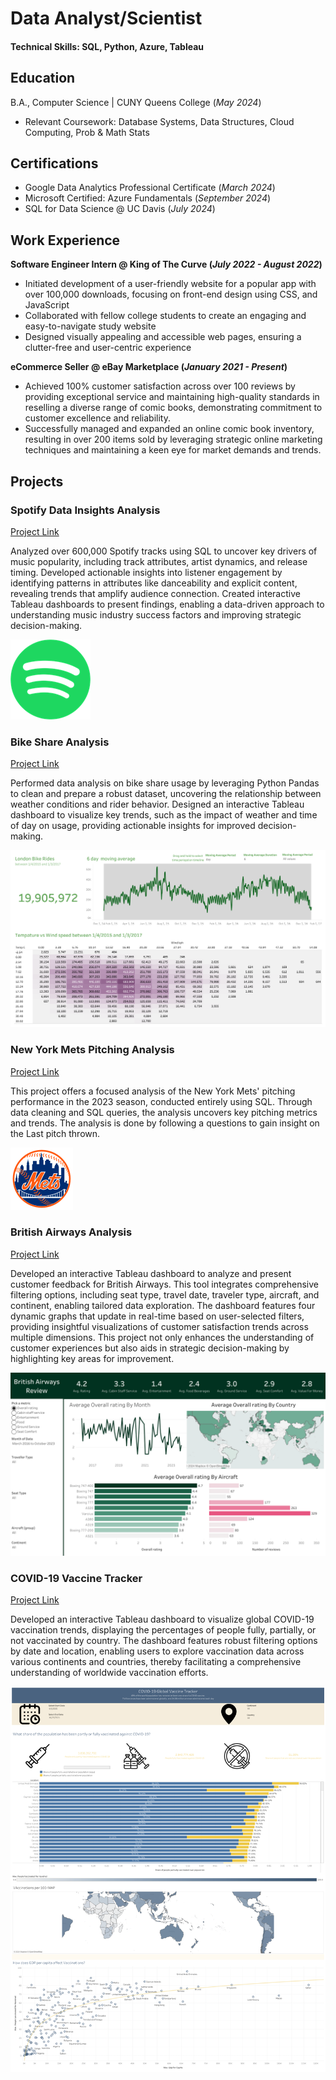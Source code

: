 # Data Analyst/Scientist
#### Technical Skills: SQL, Python, Azure, Tableau
## Education
B.A., Computer Science | CUNY Queens College (_May 2024_)
- Relevant Coursework: Database Systems, Data Structures, Cloud Computing, Prob & Math Stats
## Certifications
- Google Data Analytics Professional Certificate (_March 2024_)
- Microsoft Certified: Azure Fundamentals (_September 2024_)
- SQL for Data Science @ UC Davis (_July 2024_)

## Work Experience
**Software Engineer Intern @ King of The Curve (_July 2022 - August 2022_)**
- Initiated development of a user-friendly website for a popular app with over 100,000 downloads, focusing on front-end design using CSS, and JavaScript
- Collaborated with fellow college students to create an engaging and easy-to-navigate study website
- Designed visually appealing and accessible web pages, ensuring a clutter-free and user-centric experience

**eCommerce Seller @ eBay Marketplace (_January 2021 - Present_)**
- Achieved 100% customer satisfaction across over 100 reviews by providing exceptional service and maintaining high-quality standards in reselling a diverse range of comic books, demonstrating commitment to customer excellence and reliability.
- Successfully managed and expanded an online comic book inventory, resulting in over 200 items sold by leveraging strategic online marketing techniques and maintaining a keen eye for market demands and trends.

## Projects
### Spotify Data Insights Analysis
[Project Link](https://github.com/Dansaa27/Spotify-Data-Insights-Analysis)

Analyzed over 600,000 Spotify tracks using SQL to uncover key drivers of music popularity, including track attributes, artist dynamics, and release timing. Developed actionable insights into listener engagement by identifying patterns in attributes like danceability and explicit content, revealing trends that amplify audience connection. Created interactive Tableau dashboards to present findings, enabling a data-driven approach to understanding music industry success factors and improving strategic decision-making.

![Spotify image](/assets/img/512px-Spotify.png)

### Bike Share Analysis
[Project Link](https://github.com/Dansaa27/London-Bikes)

Performed data analysis on bike share usage by leveraging Python Pandas to clean and prepare a robust dataset, uncovering the relationship between weather conditions and rider behavior. Designed an interactive Tableau dashboard to visualize key trends, such as the impact of weather and time of day on usage, providing actionable insights for improved decision-making.

![Bike Share image](/assets/img/London_Bikes_Dashboard.png)

### New York Mets Pitching Analysis
[Project Link](https://github.com/Dansaa27/New-York-Mets-Pitching-Analysis)

This project offers a focused analysis of the New York Mets' pitching performance in the 2023 season, conducted entirely using SQL. Through data cleaning and SQL queries, the analysis uncovers key pitching metrics and trends. The analysis is done by following a questions to gain insight on the Last pitch thrown.

![New Yoek Mets image](/assets/img/New_York_Mets.svg.png)

### British Airways Analysis
[Project Link](https://public.tableau.com/app/profile/daniel.saavedra4145/viz/BritishAirwaysReview_17120341206620/Dashboard1)

Developed an interactive Tableau dashboard to analyze and present customer feedback for British Airways. This tool integrates comprehensive filtering options, including seat type, travel date, traveler type, aircraft, and continent, enabling tailored data exploration. The dashboard features four dynamic graphs that update in real-time based on user-selected filters, providing insightful visualizations of customer satisfaction trends across multiple dimensions. This project not only enhances the understanding of customer experiences but also aids in strategic decision-making by highlighting key areas for improvement.

![Airline image](/assets/img/AirlineDB.png)


### COVID-19 Vaccine Tracker
[Project Link](https://public.tableau.com/app/profile/daniel.saavedra4145/viz/COVID19dashboard_17120129436860/CovidVaccineTracker)

Developed an interactive Tableau dashboard to visualize global COVID-19 vaccination trends, displaying the percentages of people fully, partially, or not vaccinated by country. The dashboard features robust filtering options by date and location, enabling users to explore vaccination data across various continents and countries, thereby facilitating a comprehensive understanding of worldwide vaccination efforts.

![Airline image](/assets/img/Covid_Vaccine_Tracker.png)
